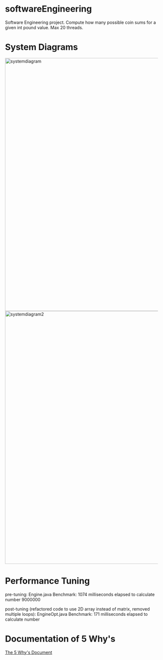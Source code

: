 # softwareEngineering
Software Engineering project. Compute how many possible coin sums for a given int pound value. Max 20 threads. 

# System Diagrams

<img width="834" alt="systemdiagram" src="https://github.com/Shelacula/softwareEngineering/assets/40150200/6bcda836-01cb-4dcb-b2ac-bea9967f37f7">
<img width="834" alt="systemdiagram2" src="https://github.com/Shelacula/softwareEngineering/assets/40150200/1cd6522c-eb94-433c-9324-245a88a0cb2f">

# Performance Tuning 

pre-tuning: 
Engine.java Benchmark: 1074 milliseconds elapsed to calculate number 9000000

post-tuning (refactored code to use 2D array instead of matrix, removed multiple loops): 
EngineOpt.java Benchmark: 171 milliseconds elapsed to calculate number 

# Documentation of 5 Why's
<a href = "https://sunynp-my.sharepoint.com/:w:/r/personal/guerriej2_newpaltz_edu/_layouts/15/Doc.aspx?sourcedoc=%7BD270BF2F-BE7E-49AC-967A-32B5DF81505B%7D&file=The%20five%20whys.docx&fromShare=true&action=default&mobileredirect=true">The 5 Why's Document</a>
